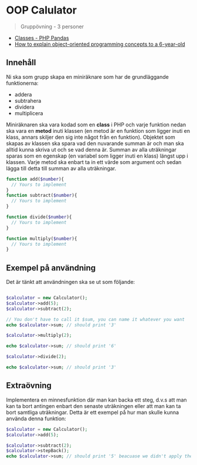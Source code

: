 # OOP Calulator

> Gruppövning - 3 personer

* [Classes - PHP Pandas](https://daylerees.com/php-pandas-classes/)
* [How to explain object-oriented programming concepts to a 6-year-old](https://medium.freecodecamp.org/object-oriented-programming-concepts-21bb035f7260)

## Innehåll

Ni ska som grupp skapa en miniräknare som har de grundläggande funktionerna:
* addera
* subtrahera
* dividera
* multiplicera

Miniräknaren ska vara kodad som en **class** i PHP och varje funktion nedan ska vara en **metod** inuti klassen (en metod är en funktion som ligger inuti en klass, annars skiljer den sig inte något från en funktion). Objektet som skapas av klassen ska spara vad den nuvarande summan är och man ska alltid kunna skriva ut och se vad denna är. Summan av alla uträkningar sparas som en egenskap (en variabel som ligger inuti en klass) längst upp i klassen. Varje metod ska enbart ta in ett värde som argument och sedan lägga till detta till summan av alla uträkningar.

```php
function add($number){
  // Yours to implement
}
function subtract($number){
  // Yours to implement
}

function divide($number){
  // Yours to implement
}

function multiply($number){
  // Yours to implement
}
```

## Exempel på användning

Det är tänkt att användningen ska se ut som följande:

```php

$calculator = new Calculator();
$calculator->add(5);
$calculator->subtract(2);

// You don't have to call it $sum, you can name it whatever you want
echo $calculator->sum; // should print '3'

$calculator->multiply(2);

echo $calculator->sum; // should print '6'

$calculator->divide(2);

echo $calculator->sum; // should print '3'
```

## Extraövning

Implementera en minnesfunktion där man kan backa ett steg, d.v.s att man kan ta bort antingen enbart den senaste uträkningen eller att man kan ta bort samtliga uträkningar. Detta är ett exempel på hur man skulle kunna använda denna funktion:

```php
$calculator = new Calculator();
$calculator->add(5);

$calculator->subtract(2);
$calculator->stepBack();
echo $calculator->sum; // should print '5' beacuase we didn't apply the last subtract
